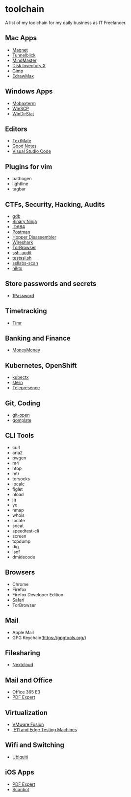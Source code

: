 # toolchain

A list of my toolchain for my daily business as IT Freelancer.

## Mac Apps

- [Magnet](https://apps.apple.com/de/app/magnet/id441258766?mt=12)
- [Tunnelblick](https://tunnelblick.net/)
- [MindMaster](https://www.edrawsoft.com/de/download-mindmaster.html#mac)
- [Disk Inventory X](http://www.derlien.com/)
- [Gimp](https://www.gimp.org/)
- [EdrawMax](https://www.edrawsoft.com/de/download-edrawmax.html)

## Windows Apps

- [Mobaxterm](https://mobaxterm.mobatek.net/)
- [WinSCP](https://winscp.net/eng/index.php)
- [WinDirStat](https://windirstat.net/)

## Editors

- [TextMate](https://macromates.com/)
- [Good Notes](https://www.goodnotes.com/)
- [Visual Studio Code](https://code.visualstudio.com/)

## Plugins for vim

- pathogen
- lightline
- tagbar

## CTFs, Security, Hacking, Audits

- [gdb](https://www.gnu.org/software/gdb/)
- [Binary Ninja](https://binary.ninja/)
- [IDA64](https://www.hex-rays.com/products/ida/support/download.shtml)
- [Postman](https://www.getpostman.com/)
- [Hopper Disassembler](https://www.hopperapp.com/)
- [Wireshark](https://www.wireshark.org/)
- [TorBrowser](https://www.torproject.org/de/download/)
- [ssh-audit](https://github.com/arthepsy/ssh-audit)
- [testssl.sh](https://github.com/drwetter/testssl.sh)
- [ssllabs-scan](https://github.com/ssllabs/ssllabs-scan)
- [nikto](https://cirt.net/Nikto2)

## Store passwords and secrets

- [1Password](https://1password.com/de/)

## Timetracking

- [Timr](https://www.timr.com/)

## Banking and Finance

- [MoneyMoney](https://moneymoney-app.com/)

## Kubernetes, OpenShift

- [kubectx](https://github.com/ahmetb/kubectx)
- [stern](https://github.com/wercker/stern)
- [Telepresence](https://www.telepresence.io/)

## Git, Coding

- [git-open](https://github.com/paulirish/git-open)
- [gomplate](https://github.com/hairyhenderson/gomplate)

## CLI Tools

- curl
- aria2
- pwgen
- m4
- htop
- mtr
- torsocks
- ipcalc
- figlet
- nload
- jq
- yq
- nmap
- whois
- locate
- socat
- speedtest-cli
- screen
- tcpdump
- dig
- lsof
- dmidecode

## Browsers

- Chrome
- Firefox
- Firefox Developer Edition
- Safari
- TorBrowser

## Mail

- Apple Mail
- GPG Keychain(https://gpgtools.org/)

## Filesharing

- [Nextcloud](https://nextcloud.com/)

## Mail and Office

- Office 365 E3
- [PDF Expert](https://pdfexpert.com/de)

## Virtualization

- [VMware Fusion](https://www.vmware.com/de/products/fusion.html)
- [IE11 and Edge Testing Machines](https://developer.microsoft.com/en-us/microsoft-edge/tools/vms/)

## Wifi and Switching

- [Ubiquiti](https://www.ui.com/)

## iOS Apps

- [PDF Expert](https://pdfexpert.com/de)
- [Scanbot](https://scanbot.io/de/index.html)
